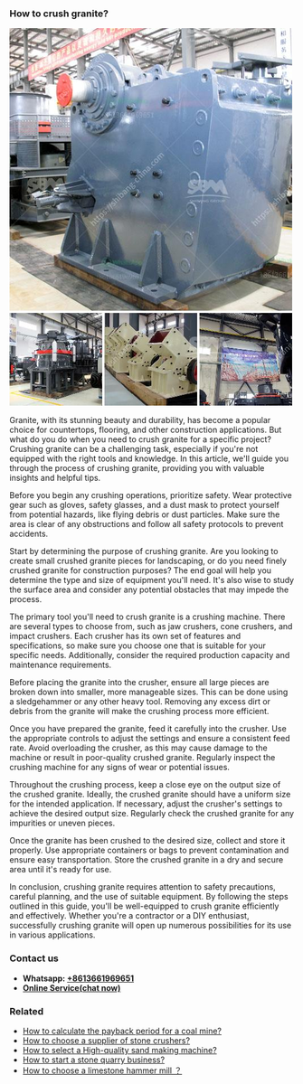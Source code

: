 <h3>How to crush granite?</h3><img src='1701745190.jpg' alt=''><p>Granite, with its stunning beauty and durability, has become a popular choice for countertops, flooring, and other construction applications. But what do you do when you need to crush granite for a specific project? Crushing granite can be a challenging task, especially if you're not equipped with the right tools and knowledge. In this article, we'll guide you through the process of crushing granite, providing you with valuable insights and helpful tips.</p><p>Before you begin any crushing operations, prioritize safety. Wear protective gear such as gloves, safety glasses, and a dust mask to protect yourself from potential hazards, like flying debris or dust particles. Make sure the area is clear of any obstructions and follow all safety protocols to prevent accidents.</p><p>Start by determining the purpose of crushing granite. Are you looking to create small crushed granite pieces for landscaping, or do you need finely crushed granite for construction purposes? The end goal will help you determine the type and size of equipment you'll need. It's also wise to study the surface area and consider any potential obstacles that may impede the process.</p><p>The primary tool you'll need to crush granite is a crushing machine. There are several types to choose from, such as jaw crushers, cone crushers, and impact crushers. Each crusher has its own set of features and specifications, so make sure you choose one that is suitable for your specific needs. Additionally, consider the required production capacity and maintenance requirements.</p><p>Before placing the granite into the crusher, ensure all large pieces are broken down into smaller, more manageable sizes. This can be done using a sledgehammer or any other heavy tool. Removing any excess dirt or debris from the granite will make the crushing process more efficient.</p><p>Once you have prepared the granite, feed it carefully into the crusher. Use the appropriate controls to adjust the settings and ensure a consistent feed rate. Avoid overloading the crusher, as this may cause damage to the machine or result in poor-quality crushed granite. Regularly inspect the crushing machine for any signs of wear or potential issues.</p><p>Throughout the crushing process, keep a close eye on the output size of the crushed granite. Ideally, the crushed granite should have a uniform size for the intended application. If necessary, adjust the crusher's settings to achieve the desired output size. Regularly check the crushed granite for any impurities or uneven pieces.</p><p>Once the granite has been crushed to the desired size, collect and store it properly. Use appropriate containers or bags to prevent contamination and ensure easy transportation. Store the crushed granite in a dry and secure area until it's ready for use.</p><p>In conclusion, crushing granite requires attention to safety precautions, careful planning, and the use of suitable equipment. By following the steps outlined in this guide, you'll be well-equipped to crush granite efficiently and effectively. Whether you're a contractor or a DIY enthusiast, successfully crushing granite will open up numerous possibilities for its use in various applications.</p><h3>Contact us</h3><ul><li><strong>Whatsapp:&nbsp;<a href="https://wa.me/8613661969651">+8613661969651</a></strong></li><li><a href="https://swt.shibang-china.com/?git&amp;zhl&amp;How to crush granite"><strong>Online Service(chat now)</strong></a></li></ul><h3>Related</h3><ul><li><a href='How to calculate the payback period for a coal mine.md'>How to calculate the payback period for a coal mine?</a></li><li><a href='How to choose a supplier of stone crushers.md'>How to choose a supplier of stone crushers?</a></li><li><a href='How to select a Highquality sand making machine.md'>How to select a High-quality sand making machine?</a></li><li><a href='How to start a stone quarry business.md'>How to start a stone quarry business?</a></li><li><a href='How to choose a limestone hammer mill ？.md'>How to choose a limestone hammer mill ？</a></li></ul>